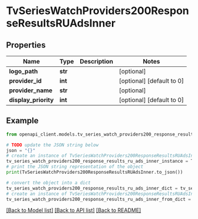 # TvSeriesWatchProviders200ResponseResultsRUAdsInner


## Properties

Name | Type | Description | Notes
------------ | ------------- | ------------- | -------------
**logo_path** | **str** |  | [optional] 
**provider_id** | **int** |  | [optional] [default to 0]
**provider_name** | **str** |  | [optional] 
**display_priority** | **int** |  | [optional] [default to 0]

## Example

```python
from openapi_client.models.tv_series_watch_providers200_response_results_ru_ads_inner import TvSeriesWatchProviders200ResponseResultsRUAdsInner

# TODO update the JSON string below
json = "{}"
# create an instance of TvSeriesWatchProviders200ResponseResultsRUAdsInner from a JSON string
tv_series_watch_providers200_response_results_ru_ads_inner_instance = TvSeriesWatchProviders200ResponseResultsRUAdsInner.from_json(json)
# print the JSON string representation of the object
print(TvSeriesWatchProviders200ResponseResultsRUAdsInner.to_json())

# convert the object into a dict
tv_series_watch_providers200_response_results_ru_ads_inner_dict = tv_series_watch_providers200_response_results_ru_ads_inner_instance.to_dict()
# create an instance of TvSeriesWatchProviders200ResponseResultsRUAdsInner from a dict
tv_series_watch_providers200_response_results_ru_ads_inner_from_dict = TvSeriesWatchProviders200ResponseResultsRUAdsInner.from_dict(tv_series_watch_providers200_response_results_ru_ads_inner_dict)
```
[[Back to Model list]](../README.md#documentation-for-models) [[Back to API list]](../README.md#documentation-for-api-endpoints) [[Back to README]](../README.md)


